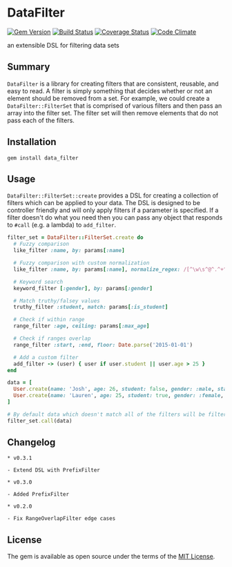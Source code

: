 # DataFilter

[![Gem Version](https://badge.fury.io/rb/data_filter.svg)](http://badge.fury.io/rb/data_filter)
[![Build Status](https://travis-ci.org/backupify/data_filter.svg)](https://travis-ci.org/backupify/data_filter)
[![Coverage Status](https://coveralls.io/repos/backupify/data_filter/badge.svg?branch=master&service=github)](https://coveralls.io/github/backupify/data_filter?branch=master)
[![Code Climate](https://codeclimate.com/github/backupify/data_filter/badges/gpa.svg)](https://codeclimate.com/github/backupify/data_filter)

an extensible DSL for filtering data sets

## Summary

`DataFilter` is a library for creating filters that are consistent, reusable, and easy to read. A filter is simply something that decides whether or not an element should be removed from a set. For example, we could create a `DataFilter::FilterSet` that is comprised of various filters and then pass an array into the filter set. The filter set will then remove elements that do not pass each of the filters.

## Installation

```
gem install data_filter
```

## Usage

`DataFilter::FilterSet::create` provides a DSL for creating a collection
of filters which can be applied to your data. The DSL is designed to be
controller friendly and will only apply filters if a parameter is specified.
If a filter doesn't do what you need then you can pass any object that responds
to `#call` (e.g. a lambda) to `add_filter`.

```rb
filter_set = DataFilter::FilterSet.create do
  # Fuzzy comparison
  like_filter :name, by: params[:name]

  # Fuzzy comparison with custom normalization
  like_filter :name, by: params[:name], normalize_regex: /[^\w\s^@^.^+^-]/

  # Keyword search
  keyword_filter [:gender], by: params[:gender]

  # Match truthy/falsey values
  truthy_filter :student, match: params[:is_student]

  # Check if within range
  range_filter :age, ceiling: params[:max_age]

  # Check if ranges overlap
  range_filter :start, :end, floor: Date.parse('2015-01-01')

  # Add a custom filter
  add_filter -> (user) { user if user.student || user.age > 25 }
end

data = [
  User.create(name: 'Josh', age: 26, student: false, gender: :male, start: Date.parse('2007-01-01'), end: Date.parse('2013-01-01')),
  User.create(name: 'Lauren', age: 25, student: true, gender: :female, start: Date.parse('2008-01-01'), end: Date.parse('2016-01-01'))
]

# By default data which doesn't match all of the filters will be filtered out
filter_set.call(data)
```

## Changelog

```
* v0.3.1

- Extend DSL with PrefixFilter

* v0.3.0

- Added PrefixFilter

* v0.2.0

- Fix RangeOverlapFilter edge cases
```

## License

The gem is available as open source under the terms of the [MIT License](http://opensource.org/licenses/MIT).

